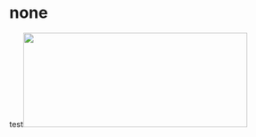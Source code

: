 # none

<p>test<img src="https://c02.purpledshub.com/uploads/sites/41/2021/08/mountains-7ddde89.jpg?w=1029&amp;webp=1" alt="" width="400" height="170"></p>